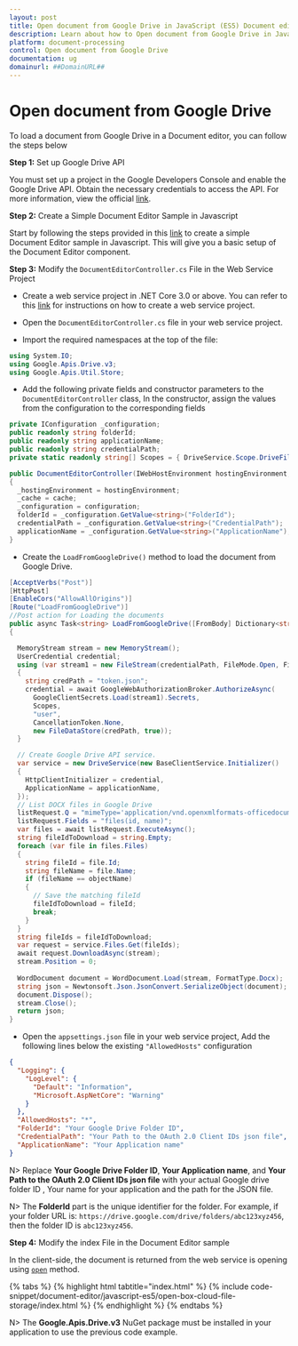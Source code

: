 ```yaml
---
layout: post
title: Open document from Google Drive in JavaScript (ES5) Document editor control | Syncfusion
description: Learn about how to Open document from Google Drive in JavaScript (ES5) Document editor control of Syncfusion Essential JS 2 and more details.
platform: document-processing
control: Open document from Google Drive
documentation: ug
domainurl: ##DomainURL##
---
```


# Open document from Google Drive

To load a document from Google Drive in a Document editor, you can follow the steps below

**Step 1:** Set up Google Drive API

You must set up a project in the Google Developers Console and enable the Google Drive API. Obtain the necessary credentials to access the API. For more information, view the official [link](https://developers.google.com/drive/api/guides/enable-sdk).

**Step 2:** Create a Simple Document Editor Sample in Javascript

Start by following the steps provided in this [link](../getting-started) to create a simple Document Editor sample in Javascript. This will give you a basic setup of the Document Editor component.

**Step 3:** Modify the `DocumentEditorController.cs` File in the Web Service Project

* Create a web service project in .NET Core 3.0 or above. You can refer to this [link](../web-services-overview) for instructions on how to create a web service project.

* Open the `DocumentEditorController.cs` file in your web service project.

* Import the required namespaces at the top of the file:

```csharp
using System.IO;
using Google.Apis.Drive.v3;
using Google.Apis.Util.Store;
```

* Add the following private fields and constructor parameters to the `DocumentEditorController` class, In the constructor, assign the values from the configuration to the corresponding fields

```csharp
private IConfiguration _configuration;
public readonly string folderId;
public readonly string applicationName;
public readonly string credentialPath;
private static readonly string[] Scopes = { DriveService.Scope.DriveFile, DriveService.Scope.DriveReadonly};

public DocumentEditorController(IWebHostEnvironment hostingEnvironment, IMemoryCache cache, IConfiguration configuration)
{
  _hostingEnvironment = hostingEnvironment;
  _cache = cache;
  _configuration = configuration;
  folderId = _configuration.GetValue<string>("FolderId");
  credentialPath = _configuration.GetValue<string>("CredentialPath");
  applicationName = _configuration.GetValue<string>("ApplicationName");
}
```

* Create the `LoadFromGoogleDrive()` method to load the document from Google Drive.

```csharp
[AcceptVerbs("Post")]
[HttpPost]
[EnableCors("AllowAllOrigins")]
[Route("LoadFromGoogleDrive")]
//Post action for Loading the documents
public async Task<string> LoadFromGoogleDrive([FromBody] Dictionary<string, string> jsonObject)
{

  MemoryStream stream = new MemoryStream();
  UserCredential credential;
  using (var stream1 = new FileStream(credentialPath, FileMode.Open, FileAccess.Read))
  {
    string credPath = "token.json";
    credential = await GoogleWebAuthorizationBroker.AuthorizeAsync(
      GoogleClientSecrets.Load(stream1).Secrets,
      Scopes,
      "user",
      CancellationToken.None,
      new FileDataStore(credPath, true));
  }

  // Create Google Drive API service.
  var service = new DriveService(new BaseClientService.Initializer()
  {
    HttpClientInitializer = credential,
    ApplicationName = applicationName,
  });
  // List DOCX files in Google Drive
  listRequest.Q = "mimeType='application/vnd.openxmlformats-officedocument.wordprocessingml.document' and '" + folderId + "' in parents and trashed=false";
  listRequest.Fields = "files(id, name)";
  var files = await listRequest.ExecuteAsync();
  string fileIdToDownload = string.Empty;
  foreach (var file in files.Files)
  { 
    string fileId = file.Id;
    string fileName = file.Name;
    if (fileName == objectName)
    {
      // Save the matching fileId
      fileIdToDownload = fileId;
      break;
    }
  }
  string fileIds = fileIdToDownload;
  var request = service.Files.Get(fileIds);
  await request.DownloadAsync(stream);
  stream.Position = 0;   
  
  WordDocument document = WordDocument.Load(stream, FormatType.Docx);
  string json = Newtonsoft.Json.JsonConvert.SerializeObject(document);
  document.Dispose();
  stream.Close();
  return json;
}
```

* Open the `appsettings.json` file in your web service project, Add the following lines below the existing `"AllowedHosts"` configuration

```json
{
  "Logging": {
    "LogLevel": {
      "Default": "Information",
      "Microsoft.AspNetCore": "Warning"
    }
  },
  "AllowedHosts": "*",
  "FolderId": "Your Google Drive Folder ID",
  "CredentialPath": "Your Path to the OAuth 2.0 Client IDs json file",
  "ApplicationName": "Your Application name"
}
```

N> Replace **Your Google Drive Folder ID**, **Your Application name**, and **Your Path to the OAuth 2.0 Client IDs json file** with your actual Google drive folder ID , Your name for your application and the path for the JSON file.

N> The **FolderId** part is the unique identifier for the folder. For example, if your folder URL is: `https://drive.google.com/drive/folders/abc123xyz456`, then the folder ID is `abc123xyz456`.

**Step 4:**  Modify the index File in the Document Editor sample

In the client-side, the document is returned from the web service is opening using [`open`](https://ej2.syncfusion.com/javascript/documentation/api/document-editor#open) method.

{% tabs %}
{% highlight html tabtitle="index.html" %}
{% include code-snippet/document-editor/javascript-es5/open-box-cloud-file-storage/index.html %}
{% endhighlight %}
{% endtabs %}


N> The **Google.Apis.Drive.v3** NuGet package must be installed in your application to use the previous code example.
